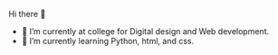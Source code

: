  Hi there 👋

- 🔭 I’m currently at college for Digital design and Web development.
- 🌱 I’m currently learning Python, html, and css.
